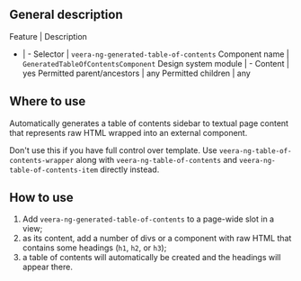 ## General description

Feature | Description
- | -
Selector | `veera-ng-generated-table-of-contents`
Component name | `GeneratedTableOfContentsComponent`
Design system module | -
Content | yes
Permitted parent/ancestors | any
Permitted children | any

## Where to use

Automatically generates a table of contents sidebar to textual page content that represents raw HTML wrapped into an external component.

Don't use this if you have full control over template. Use `veera-ng-table-of-contents-wrapper` along with `veera-ng-table-of-contents` and `veera-ng-table-of-contents-item` directly instead.

## How to use

1. Add `veera-ng-generated-table-of-contents` to a page-wide slot in a view;
2. as its content, add a number of divs or a component with raw HTML that contains some headings (`h1`, `h2`, or `h3`);
3. a table of contents will automatically be created and the headings will appear there.
